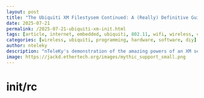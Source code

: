```yaml
---
layout: post
title: "The Ubiquiti XM Filestysem Continued: A (Really) Definitive Guide by nTeleKy"
date: 2025-07-21
permalink: /2025-07-21-ubiquiti-xm-init.html
tags: [article, internet, embedded, ubiquiti, 802.11, wifi, wireless, cli, programming, filesystem, fs, squashfs, busybox]
categories: [wireless, ubiquiti, programming, hardware, software, diy]
author: nteleky
description: "nTeleKy's demonstration of the amazing powers of an XM series radio from Ubiquiti; what Ubiquiti hardware used to be like and why it's awesome; programming the radios and interfacing with them via SSH and the linux/windows CLI; interference mitigation; much, much more! in this episode we find out about the init/rc system! let's fuck with it, in the sense of you fuck wit dat boy/girl?, or why don't you fuck wit me, I got dat"
image: https://jackd.ethertech.org/images/mythic_support_small.png
---
```


# init/rc

